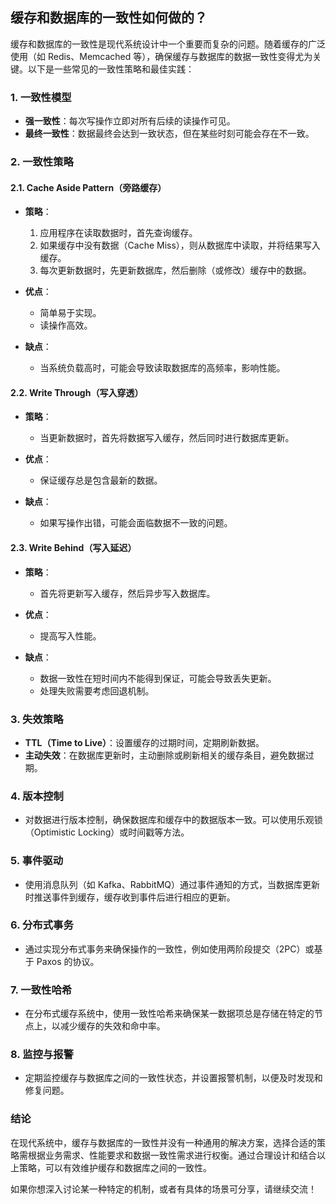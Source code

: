 ## 缓存和数据库的一致性如何做的？

缓存和数据库的一致性是现代系统设计中一个重要而复杂的问题。随着缓存的广泛使用（如 Redis、Memcached 等），确保缓存与数据库的数据一致性变得尤为关键。以下是一些常见的一致性策略和最佳实践：

### 1. **一致性模型**

- **强一致性**：每次写操作立即对所有后续的读操作可见。
- **最终一致性**：数据最终会达到一致状态，但在某些时刻可能会存在不一致。

### 2. **一致性策略**

#### 2.1. **Cache Aside Pattern（旁路缓存）**

- **策略**：
    1. 应用程序在读取数据时，首先查询缓存。
    2. 如果缓存中没有数据（Cache Miss），则从数据库中读取，并将结果写入缓存。
    3. 每次更新数据时，先更新数据库，然后删除（或修改）缓存中的数据。

- **优点**：
    - 简单易于实现。
    - 读操作高效。

- **缺点**：
    - 当系统负载高时，可能会导致读取数据库的高频率，影响性能。

#### 2.2. **Write Through（写入穿透）**

- **策略**：
    - 当更新数据时，首先将数据写入缓存，然后同时进行数据库更新。

- **优点**：
    - 保证缓存总是包含最新的数据。

- **缺点**：
    - 如果写操作出错，可能会面临数据不一致的问题。

#### 2.3. **Write Behind（写入延迟）**

- **策略**：
    - 首先将更新写入缓存，然后异步写入数据库。

- **优点**：
    - 提高写入性能。

- **缺点**：
    - 数据一致性在短时间内不能得到保证，可能会导致丢失更新。
    - 处理失败需要考虑回退机制。

### 3. **失效策略**

- **TTL（Time to Live）**：设置缓存的过期时间，定期刷新数据。
- **主动失效**：在数据库更新时，主动删除或刷新相关的缓存条目，避免数据过期。

### 4. **版本控制**

- 对数据进行版本控制，确保数据库和缓存中的数据版本一致。可以使用乐观锁（Optimistic Locking）或时间戳等方法。

### 5. **事件驱动**

- 使用消息队列（如 Kafka、RabbitMQ）通过事件通知的方式，当数据库更新时推送事件到缓存，缓存收到事件后进行相应的更新。

### 6. **分布式事务**

- 通过实现分布式事务来确保操作的一致性，例如使用两阶段提交（2PC）或基于 Paxos 的协议。

### 7. **一致性哈希**

- 在分布式缓存系统中，使用一致性哈希来确保某一数据项总是存储在特定的节点上，以减少缓存的失效和命中率。

### 8. **监控与报警**

- 定期监控缓存与数据库之间的一致性状态，并设置报警机制，以便及时发现和修复问题。

### 结论

在现代系统中，缓存与数据库的一致性并没有一种通用的解决方案，选择合适的策略需根据业务需求、性能要求和数据一致性需求进行权衡。通过合理设计和结合以上策略，可以有效维护缓存和数据库之间的一致性。

如果你想深入讨论某一种特定的机制，或者有具体的场景可分享，请继续交流！